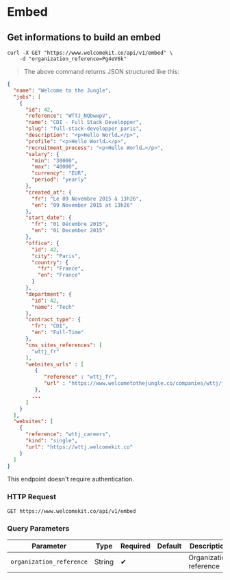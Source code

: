 # Embed

## Get informations to build an embed

```shell
curl -X GET "https://www.welcomekit.co/api/v1/embed" \
    -d "organization_reference=Pg4eV6k"
```

> The above command returns JSON structured like this:

```json
{
  "name": "Welcome to the Jungle",
  "jobs": [
    {
      "id": 42,
      "reference": "WTTJ_NQbwwpV",
      "name": "CDI - Full Stack Developper",
      "slug": "full-stack-developper_paris",
      "description": "<p>Hello World…</p>",
      "profile": "<p>Hello World…</p>",
      "recruitment_process": "<p>Hello World…</p>",
      "salary": {
        "min": "30000",
        "max": "40000",
        "currency": "EUR",
        "period": "yearly"
      },
      "created_at": {
        "fr": "Le 09 Novembre 2015 à 13h26",
        "en": "09 November 2015 at 13h26"
      },
      "start_date": {
        "fr": "01 Décembre 2015",
        "en": "01 December 2015"
      },
      "office": {
        "id": 42,
        "city": "Paris",
        "country": {
          "fr": "France",
          "en": "France"
        }
      },
      "department": {
        "id": 42,
        "name": "Tech"
      },
      "contract_type": {
        "fr": "CDI",
        "en": "Full-Time"
      },
      "cms_sites_references": [
        "wttj_fr"
      ],
      "websites_urls" : [
         {
            "reference" : "wttj_fr",
            "url" : "https://www.welcometothejungle.co/companies/wttj/jobs/fake-job-2"
         },
        ...
      ]
    }
  ],
  "websites": [
    {
      "reference": "wttj_careers",
      "kind": "single",
      "url": "https://wttj.welcomekit.co"
    }
  ]
}
```

<aside class="notice">
This endpoint doesn't require authentication.
</aside>

### HTTP Request

`GET https://www.welcomekit.co/api/v1/embed`

### Query Parameters

Parameter | Type | Required | Default | Description | Example
--- | --- | --- | --- | --- | ---
`organization_reference` | String | ✔ | | Organization reference | Pg4eV6k
